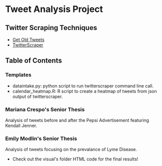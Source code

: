 # Tweet Analysis Project
## Twitter Scraping Techniques
 * [Get Old Tweets](https://github.com/Jefferson-Henrique/GetOldTweets-python)
 * [TwitterScraper](https://github.com/taspinar/twitterscraper)
## Table of Contents
### Templates
- dataintake.py: python script to run twitterscraper command line call.
- calendar_heatmap.R: R script to create a heatmap of tweets from json output of twitterscraper.
### Mariana Crespo's Senior Thesis
Analysis of tweets before and after the Pepsi Advertisement featuring Kendall Jenner.
### Emily Modlin's Senior Thesis
Analysis of tweets focusing on the prevalance of Lyme Disease.
 - Check out the visual's folder HTML code for the final results!

